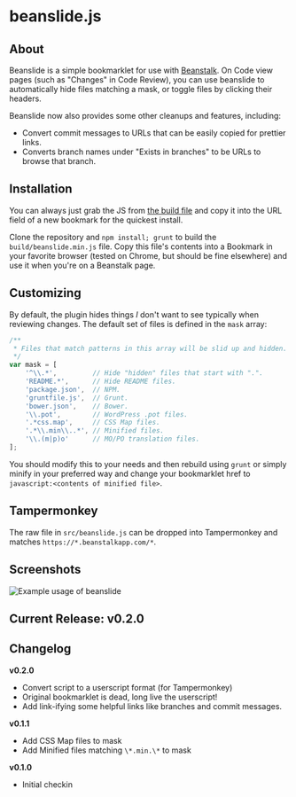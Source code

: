 beanslide.js
===

About
---

Beanslide is a simple bookmarklet for use with [Beanstalk](http://beanstalkapp.com/). On Code view pages (such as
"Changes" in Code Review), you can use beanslide to automatically hide files matching a mask, or toggle files by
clicking their headers.

Beanslide now also provides some other cleanups and features, including:

* Convert commit messages to URLs that can be easily copied for prettier links.
* Converts branch names under "Exists in branches" to be URLs to browse that branch.

Installation
---
You can always just grab the JS from [the build file](/build/beanslide.min.js) and copy it into the URL field of a new
bookmark for the quickest install.

Clone the repository and `npm install; grunt` to build the `build/beanslide.min.js` file. Copy this file's contents
into a Bookmark in your favorite browser (tested on Chrome, but should be fine elsewhere) and use it when you're on a
Beanstalk page.

Customizing
---
By default, the plugin hides things _I_ don't want to see typically when reviewing changes. The default set of
files is defined in the `mask` array:

```javascript
/**
 * Files that match patterns in this array will be slid up and hidden.
 */
var mask = [
	'^\\.*',         // Hide "hidden" files that start with ".".
	'README.*',      // Hide README files.
	'package.json',  // NPM.
	'gruntfile.js',  // Grunt.
	'bower.json',    // Bower.
	'\\.pot',        // WordPress .pot files.
	'.*css.map',     // CSS Map files.
	'.*\\.min\\..*', // Minified files.
	'\\.(m|p)o'      // MO/PO translation files.
];
```

You should modify this to your needs and then rebuild using `grunt` or simply minify in your preferred way and change
your bookmarklet href to `javascript:<contents of minified file>`.

Tampermonkey
---
The raw file in `src/beanslide.js` can be dropped into Tampermonkey and matches `https://*.beanstalkapp.com/*`.

Screenshots
---
![Example usage of beanslide](/../screenshots/screenshots/beanslide.gif?raw=true "Example usage of beanslide")

Current Release: v0.2.0
---

Changelog
---
**v0.2.0**
* Convert script to a userscript format (for Tampermonkey)
* Original bookmarklet is dead, long live the userscript!
* Add link-ifying some helpful links like branches and commit messages.

**v0.1.1**
* Add CSS Map files to mask
* Add Minified files matching `\*.min.\*` to mask

**v0.1.0**
* Initial checkin
